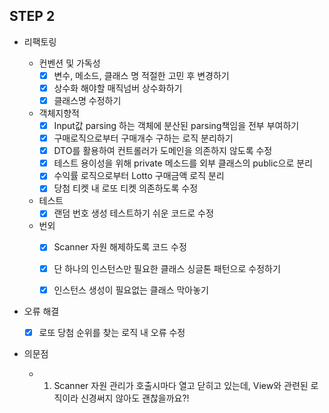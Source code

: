 ## STEP 2

- 리팩토링

  - 컨벤션 및 가독성
    - [x] 변수, 메소드, 클래스 명 적절한 고민 후 변경하기
    - [x] 상수화 해야할 매직넘버 상수화하기
    - [x] 클래스명 수정하기
    
  - 객체지향적
    - [x] Input값 parsing 하는 객체에 분산된 parsing책임을 전부 부여하기
    - [x] 구매로직으로부터 구매개수 구하는 로직 분리하기
    - [x] DTO를 활용하여 컨트롤러가 도메인을 의존하지 않도록 수정
    - [X] 테스트 용이성을 위해 private 메소드를 외부 클래스의 public으로 분리
    - [X] 수익률 로직으로부터 Lotto 구매금액 로직 분리
    - [X] 당첨 티켓 내 로또 티켓 의존하도록 수정
  
  - 테스트
    - [x] 랜덤 번호 생성 테스트하기 쉬운 코드로 수정
  
  - 번외
    - [x] Scanner 자원 해제하도록 코드 수정
    - [x] 단 하나의 인스턴스만 필요한 클래스 싱글톤 패턴으로 수정하기
    - [x] 인스턴스 생성이 필요없는 클래스 막아놓기


- 오류 해결
    - [X] 로또 당첨 순위를 찾는 로직 내 오류 수정

- 의문점
  - 1. Scanner 자원 관리가 호출시마다 열고 닫히고 있는데, View와 관련된 로직이라 신경써지 않아도 괜찮을까요?!
